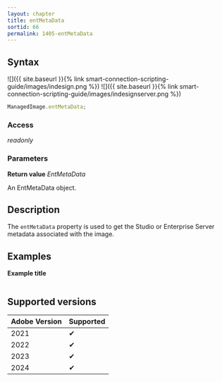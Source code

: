 ```yaml
---
layout: chapter
title: entMetaData
sortid: 66
permalink: 1405-entMetaData
---
```


## Syntax

![]({{ site.baseurl }}{% link smart-connection-scripting-guide/images/indesign.png %}) ![]({{ site.baseurl }}{% link smart-connection-scripting-guide/images/indesignserver.png %})

```javascript
ManagedImage.entMetaData;
```

### Access

_readonly_

### Parameters

**Return value** _EntMetaData_

An EntMetaData object.

## Description

The `entMetaData` property is used to get the Studio or Enterprise Server metadata associated with the image.

## Examples

**Example title**

```javascript

```

## Supported versions

| Adobe Version | Supported |
| ------------- | --------- |
| 2021          | ✔         |
| 2022          | ✔         |
| 2023          | ✔         |
| 2024          | ✔         |
